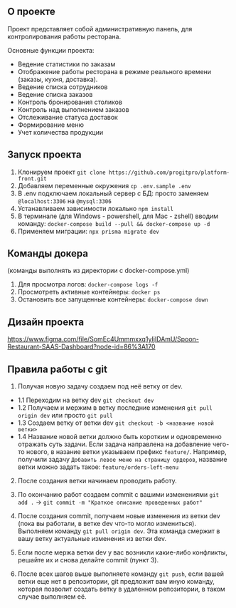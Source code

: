 ## О проекте

Проект представляет собой административную панель, для контролирования работы ресторана.

Основные функции проекта:
 - Ведение статистики по заказам
 - Отображение работы ресторана в режиме реального времени (заказы, кухня, доставка).
 - Ведение списка сотрудников
 - Ведение списка заказов
 - Контроль бронирования столиков
 - Контроль над выполнением заказов
 - Отслеживание статуса доставок
 - Формирование меню
 - Учет количества продукции


## Запуск проекта

1. Клонируем проект ```git clone https://github.com/progitpro/platform-front.git```
2. Добавляем переменные окружения ```cp .env.sample .env```
3. В .env подключаем локальный сервер с БД: просто заменяем ```@localhost:3306``` на ```@mysql:3306```
4. Устанавливаем зависимости локально ```npm install```
5. В терминале (для Windows - powershell, для Mac - zshell) вводим команду:
   ```docker-compose build --pull && docker-compose up -d```
6. Применяем миграции: ```npx prisma migrate dev```



## Команды докера
(команды выполнять из директории с docker-compose.yml)

1. Для просмотра логов:
   ```docker-compose logs -f```
2. Просмотреть активные контейнеры:
   ```docker ps```
3. Остановить все запущенные контейнеры:
   ```docker-compose down```


## Дизайн проекта

https://www.figma.com/file/SomEc4Ummmxxq1yIjIDAmU/Spoon-Restaurant-SAAS-Dashboard?node-id=86%3A170

## Правила работы с git

1. Получая новую задачу создаем под неё ветку от dev.
  - 1.1 Переходим на ветку dev ```git checkout dev```
  - 1.2 Получаем и мержим в ветку последние изменения ```git pull origin dev``` или просто ```git pull```
  - 1.3 Создаем ветку от ветки dev ```git checkout -b <название новой ветки>```
  - 1.4 Название новой ветки должно быть коротким и одновременно отражать суть задачи. Если задача направлена на добавление чего-то нового, в назание ветки указываем префикс ```feature/```. Например, получили задачу ```Добавить левое меню на страницу ордеров```, название ветки можно задать такое: ```feature/orders-left-menu```

2. После создания ветки начинаем проводить работу.

3. По окончанию работ создаем commit с вашими изменениями ```git add .``` -> ```git commit -m "Краткое описание проведенных работ"```

4. После создания commit, получаем новые изменения из ветки dev (пока вы работали, в ветке dev что-то могло измениться). Выполняем команду ```git pull origin dev```. Эта команда смержит в вашу ветку актуальные изменения из ветки dev.

5. Если после мержа ветки dev у вас возникли какие-либо конфликты, решайте их и снова делайте commit (пункт 3).

6. После всех шагов выше выполняете команду ```git push```, если вашей ветки еще нет в репозитории, git предложит вам иную команду, которая позволит создать ветку в удаленном репозитории, в таком случае выполняем её.
  
